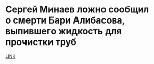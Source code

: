 # Сергей Минаев ложно сообщил о смерти Бари Алибасова, выпившего жидкость для прочистки труб



[LINK](https://varlamov.ru/3466936.html)